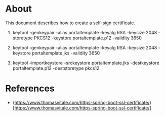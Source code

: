 # About

This document describes how to create a self-sign certificate.

1. keytool -genkeypair -alias portaltemplate -keyalg RSA -keysize 2048 -storetype PKCS12 -keystore portaltemplate.p12 -validity 3650

2. keytool -genkeypair -alias portaltemplate -keyalg RSA -keysize 2048 -keystore portaltemplate.jks -validity 3650

3. keytool -importkeystore -srckeystore portaltemplate.jks -destkeystore portaltemplate.p12 -deststoretype pkcs12

# References

* (https://www.thomasvitale.com/https-spring-boot-ssl-certificate/) [https://www.thomasvitale.com/https-spring-boot-ssl-certificate/]
